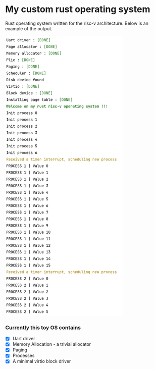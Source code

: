 # My custom rust operating system

Rust operating system written for the risc-v architecture. Below is an example of the output.

![Os Output](./misc/example.png)

### Currently this toy OS contains

- [X] Uart driver
- [X] Memory Allocation - a trivial allocator
- [X] Paging
- [X] Processes
- [X] A minimal virtio block driver
